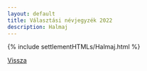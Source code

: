 ```yaml
---
layout: default
title: Választási névjegyzék 2022
description: Halmaj
---
```


{% include settlementHTMLs/Halmaj.html %}

[Vissza](../)